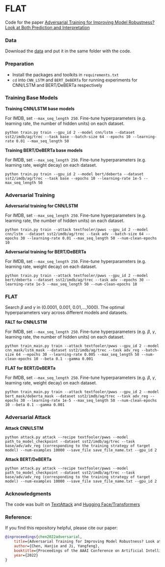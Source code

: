 # FLAT

Code for the paper [Adversarial Training for Improving Model Robustness? Look at Both Prediction and Interpretation](https://www.aaai.org/AAAI22Papers/AAAI-2735.ChenH.pdf)

### Data
Download the [data](https://drive.google.com/drive/folders/1J18AsUKuBYFtHmV0b1pfyd93G_lb2eLQ?usp=sharing) and put it in the same folder with the code.

### Preparation
- Install the packages and toolkits in `requirements.txt`
- `cd` into `CNN_LSTM` and `BERT_DeBERTa` for running experiments for CNN/LSTM and BERT/DeBERTa respectively

### Training Base Models

**Training CNN/LSTM base models**

For IMDB, set `--max_seq_length 250`. Fine-tune hyperparameters (e.g. learning rate, the number of hidden units) on each dataset.
```
python train.py train --gpu_id 2 --model cnn/lstm --dataset sst2/imdb/ag/trec --task base --batch-size 64 --epochs 10 --learning-rate 0.01 --max_seq_length 50
```

**Training BERT/DeBERTa base models**

For IMDB, set `--max_seq_length 250`. Fine-tune hyperparameters (e.g. learning rate, weight decay) on each dataset.
```
python train.py train --gpu_id 2 --model bert/deberta --dataset sst2/imdb/ag/trec --task base --epochs 10 --learning-rate 1e-5 --max_seq_length 50
```

### Adversarial Training

**Adversarial training for CNN/LSTM**

For IMDB, set `--max_seq_length 250`. Fine-tune hyperparameters (e.g. learning rate, the number of hidden units) on each dataset.
```
python train.py train --attack textfooler/pwws --gpu_id 2 --model cnn/lstm --dataset sst2/imdb/ag/trec --task adv --batch-size 64 --epochs 30 --learning-rate 0.01 --max_seq_length 50 --num-clean-epochs 10
```

**Adversarial training for BERT/DeBERTa**

For IMDB, set `--max_seq_length 250`. Fine-tune hyperparameters (e.g. learning rate, weight decay) on each dataset.
```
python train.py train --attack textfooler/pwws --gpu_id 2 --model bert/deberta --dataset sst2/imdb/ag/trec --task adv --epochs 30 --learning-rate 1e-5 --max_seq_length 50 --num-clean-epochs 10
```

### FLAT

Search $\beta$ and $\gamma$ in (0.0001, 0.001, 0.01,...,1000). The optimal hyperparameters vary across different models and datasets.

**FALT for CNN/LSTM**

For IMDB, set `--max_seq_length 250`. Fine-tune hyperparameters (e.g. $\beta$, $\gamma$, learning rate, the number of hidden units) on each dataset.
```
python train_main.py train --attack textfooler/pwws --gpu_id 2 --model cnn_mask/lstm_mask --dataset sst2/imdb/ag/trec --task adv_reg --batch-size 64 --epochs 30 --learning-rate 0.005 --max_seq_length 50 --num-clean-epochs 10 --beta 0.1 --gamma 0.001
```

**FLAT for BERT/DeBERTa**

For IMDB, set `--max_seq_length 250`. Fine-tune hyperparameters (e.g. $\beta$, $\gamma$, learning rate, weight decay) on each dataset.
```
python train_main.py train --attack textfooler/pwws --gpu_id 2 --model bert_mask/deberta_mask --dataset sst2/imdb/ag/trec --task adv_reg --epochs 30 --learning-rate 1e-5 --max_seq_length 50 --num-clean-epochs 10 --beta 0.1 --gamma 0.001
```

### Adversarial Attack

**Attack CNN/LSTM**

```
python attack.py attack --recipe textfooler/pwws --model path_to_model_checkpoint --dataset sst2/imdb/ag/trec --task base/adv/adv_reg (corresponding to the training strategy of target model) --num-examples 10000 --save_file save_file_name.txt --gpu_id 2
```

**Attack BERT/DeBERTa**

```
python attack.py attack --recipe textfooler/pwws --model path_to_model_checkpoint --dataset sst2/imdb/ag/trec --task base/adv/adv_reg (corresponding to the training strategy of target model) --num-examples 10000 --save_file save_file_name.txt --gpu_id 2
```


### Acknowledgments
The code was built on [TextAttack](https://github.com/QData/TextAttack) and [Hugging Face/Transformers](https://github.com/huggingface/transformers)

### Reference:
If you find this repository helpful, please cite our paper:
```bibtex
@inproceedings{chen2022adversarial,
    title={Adversarial Training for Improving Model Robustness? Look at Both Prediction and Interpretation},
    author={Chen, Hanjie and Ji, Yangfeng},
    booktitle={Proceedings of the AAAI Conference on Artificial Intelligence},
    year={2022}
}
```
